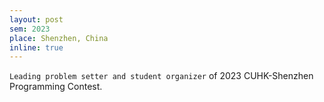 ```yaml
---
layout: post
sem: 2023
place: Shenzhen, China
inline: true
---
```


`Leading problem setter and student organizer` of 2023 CUHK-Shenzhen Programming Contest.